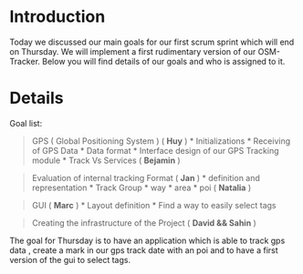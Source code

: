 # Introduction #

Today we discussed our main goals for our first scrum sprint which will end on Thursday. We will implement a first rudimentary version of our OSM-Tracker. Below you will find details of our goals and who is assigned to it.


# Details #

Goal list:
> GPS ( Global Positioning System ) ( **Huy** )
    * Initializations
    * Receiving of GPS Data
    * Data format
    * Interface design of our GPS Tracking module
    * Track Vs Services ( **Bejamin** )

> Evaluation of internal tracking Format ( **Jan** )
    * definition and representation
    * Track Group
      * way
      * area
      * poi ( **Natalia** )

> GUI ( **Marc** )
    * Layout definition
    * Find a way to easily select tags

> Creating the infrastructure of the Project ( **David && Sahin** )

The goal for Thursday is to have an application which is able to track gps data , create a mark in our gps track date with an poi and to have a first version of the gui to select tags.